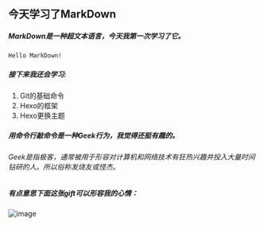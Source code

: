 ## 今天学习了MarkDown
##### MarkDown是一种超文本语言，今天我第一次学习了它。
`Hello MarkDown!`
##### 接下来我还会学习:
1. Git的基础命令
1. Hexo的框架
1. Hexo更换主题
##### 用命令行敲命令是一种Geek行为，我觉得还挺有趣的。
###### Geek是指极客，通常被用于形容对计算机和网络技术有狂热兴趣并投入大量时间钻研的人。所以俗称发烧友或怪杰。
##### 有点意思下面这张gift可以形容我的心情：
![image](https://qgt-style.oss-cn-hangzhou.aliyuncs.com/newcoursep4/g1/g1-2-2/tenor.gif)
